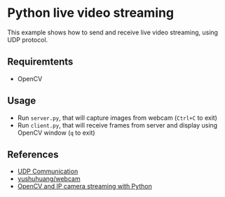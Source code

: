 # Python live video streaming
This example shows how to send and receive live video streaming, using UDP protocol.
## Requiremtents
- OpenCV
## Usage
- Run `server.py`, that will capture images from webcam (`Ctrl+C` to exit)
- Run `client.py`, that will receive frames from server and display using OpenCV window (`q` to exit)
## References
- [UDP Communication](https://wiki.python.org/moin/UdpCommunication)
- [yushuhuang/webcam](https://github.com/yushuhuang/webcam/blob/master/send/captureSend.py)
- [OpenCV and IP camera streaming with Python](http://benhowell.github.io/guide/2015/03/09/opencv-and-web-cam-streaming)
